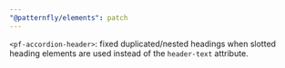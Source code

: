 ```yaml
---
"@patternfly/elements": patch
---
```

`<pf-accordion-header>`: fixed duplicated/nested headings when slotted heading 
elements are used instead of the `header-text` attribute.
